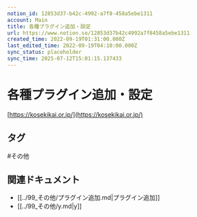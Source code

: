 ```yaml
---
notion_id: 12853d37-b42c-4992-a7f8-458a5ebe1311
account: Main
title: 各種プラグイン追加・設定
url: https://www.notion.so/12853d37b42c4992a7f8458a5ebe1311
created_time: 2022-09-19T01:31:00.000Z
last_edited_time: 2022-09-19T04:10:00.000Z
sync_status: placeholder
sync_time: 2025-07-12T15:01:15.137433
---
```

# 各種プラグイン追加・設定

[https://kosekikai.or.jp/](https://kosekikai.or.jp/)

## タグ

#その他 

## 関連ドキュメント

- [[../99_その他/プラグイン追加.md|プラグイン追加]]
- [[../99_その他/y.md|y]]
